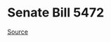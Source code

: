# Senate Bill 5472

[Source](http://lawfilesext.leg.wa.gov/biennium/2021-22/Xml/Bills/Senate%20Bills/5472.xml)